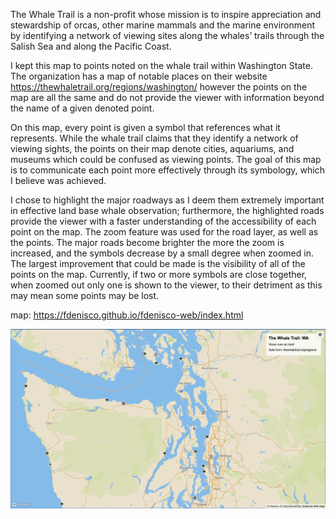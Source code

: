 The Whale Trail is a non-profit whose mission is to inspire appreciation and stewardship of orcas, other marine mammals and the marine environment by identifying a network of viewing sites along the whales’ trails through the Salish Sea and along the Pacific Coast.

I kept this map to points noted on the whale trail within Washington State. The organization has a map of notable places on their website https://thewhaletrail.org/regions/washington/ however the points on the map are all the same and do not provide the viewer with information beyond the name of a given denoted point.


On this map, every point is given a symbol that references what it represents. While the whale trail claims that they identify a network of viewing sights, the points on their map denote cities, aquariums, and museums which could be confused as viewing points. The goal of this map is to communicate each point more effectively through its symbology, which I believe was achieved. 
	
I chose to highlight the major roadways as I deem them extremely important in effective land base whale observation; furthermore, the highlighted roads provide the viewer with a faster understanding of the accessibility of each point on the map. The zoom feature was used for the road layer, as well as the points. The major roads become brighter the more the zoom is increased, and the symbols decrease by a small degree when zoomed in. The largest improvement that could be made is the visibility of all of the points on the map. Currently, if two or more symbols are close together, when zoomed out only one is shown to the viewer, to their detriment as this may mean some points may be lost.


map: https://fdenisco.github.io/fdenisco-web/index.html

![alt text](https://github.com/UBC-GEOB472-Spring2021/fdenisco-web/blob/main/Exploratory%20Lab%201:%20Web%20cartography/WhaleTrail.png)

